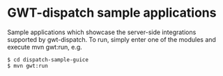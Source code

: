 GWT-dispatch sample applications
================================

Sample applications which showcase the server-side integrations supported by 
gwt-dispatch. To run, simply enter one of the modules and execute mvn gwt:run, e.g.

    $ cd dispatch-sample-guice
    $ mvn gwt:run